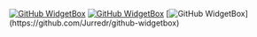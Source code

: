 [![GitHub WidgetBox](https://github-widgetbox.vercel.app/api/profile?username=ItzAaronUwU&data=followers,repositories,stars,commits)](https://github.com/Jurredr/github-widgetbox)
[![GitHub WidgetBox](https://github-widgetbox.vercel.app/api/skills?frameworks=vue,react,next,bootstrap,express,dotnetcore,dotnet)](https://github.com/Jurredr/github-widgetbox) [![GitHub WidgetBox](https://github-widgetbox.vercel.app/api/skills?languages=js,ts,java,php,python,html,css,c,csharp,json,yaml,)](https://github.com/Jurredr/github-widgetbox)
